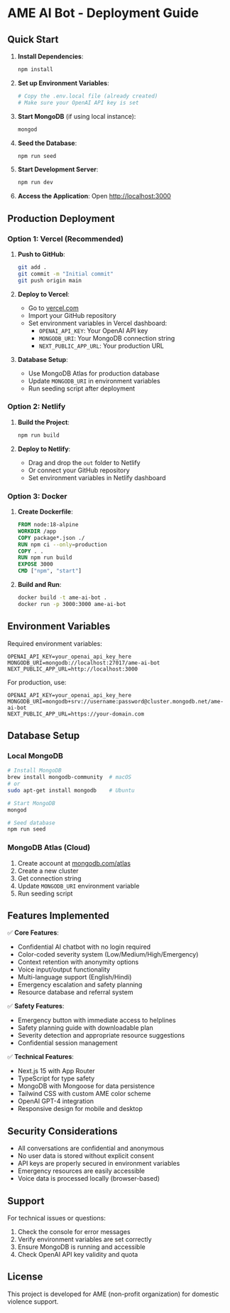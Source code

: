 # AME AI Bot - Deployment Guide

## Quick Start

1. **Install Dependencies**:
   ```bash
   npm install
   ```

2. **Set up Environment Variables**:
   ```bash
   # Copy the .env.local file (already created)
   # Make sure your OpenAI API key is set
   ```

3. **Start MongoDB** (if using local instance):
   ```bash
   mongod
   ```

4. **Seed the Database**:
   ```bash
   npm run seed
   ```

5. **Start Development Server**:
   ```bash
   npm run dev
   ```

6. **Access the Application**:
   Open [http://localhost:3000](http://localhost:3000)

## Production Deployment

### Option 1: Vercel (Recommended)

1. **Push to GitHub**:
   ```bash
   git add .
   git commit -m "Initial commit"
   git push origin main
   ```

2. **Deploy to Vercel**:
   - Go to [vercel.com](https://vercel.com)
   - Import your GitHub repository
   - Set environment variables in Vercel dashboard:
     - `OPENAI_API_KEY`: Your OpenAI API key
     - `MONGODB_URI`: Your MongoDB connection string
     - `NEXT_PUBLIC_APP_URL`: Your production URL

3. **Database Setup**:
   - Use MongoDB Atlas for production database
   - Update `MONGODB_URI` in environment variables
   - Run seeding script after deployment

### Option 2: Netlify

1. **Build the Project**:
   ```bash
   npm run build
   ```

2. **Deploy to Netlify**:
   - Drag and drop the `out` folder to Netlify
   - Or connect your GitHub repository
   - Set environment variables in Netlify dashboard

### Option 3: Docker

1. **Create Dockerfile**:
   ```dockerfile
   FROM node:18-alpine
   WORKDIR /app
   COPY package*.json ./
   RUN npm ci --only=production
   COPY . .
   RUN npm run build
   EXPOSE 3000
   CMD ["npm", "start"]
   ```

2. **Build and Run**:
   ```bash
   docker build -t ame-ai-bot .
   docker run -p 3000:3000 ame-ai-bot
   ```

## Environment Variables

Required environment variables:

```env
OPENAI_API_KEY=your_openai_api_key_here
MONGODB_URI=mongodb://localhost:27017/ame-ai-bot
NEXT_PUBLIC_APP_URL=http://localhost:3000
```

For production, use:
```env
OPENAI_API_KEY=your_openai_api_key_here
MONGODB_URI=mongodb+srv://username:password@cluster.mongodb.net/ame-ai-bot
NEXT_PUBLIC_APP_URL=https://your-domain.com
```

## Database Setup

### Local MongoDB
```bash
# Install MongoDB
brew install mongodb-community  # macOS
# or
sudo apt-get install mongodb    # Ubuntu

# Start MongoDB
mongod

# Seed database
npm run seed
```

### MongoDB Atlas (Cloud)
1. Create account at [mongodb.com/atlas](https://mongodb.com/atlas)
2. Create a new cluster
3. Get connection string
4. Update `MONGODB_URI` environment variable
5. Run seeding script

## Features Implemented

✅ **Core Features**:
- Confidential AI chatbot with no login required
- Color-coded severity system (Low/Medium/High/Emergency)
- Context retention with anonymity options
- Voice input/output functionality
- Multi-language support (English/Hindi)
- Emergency escalation and safety planning
- Resource database and referral system

✅ **Safety Features**:
- Emergency button with immediate access to helplines
- Safety planning guide with downloadable plan
- Severity detection and appropriate resource suggestions
- Confidential session management

✅ **Technical Features**:
- Next.js 15 with App Router
- TypeScript for type safety
- MongoDB with Mongoose for data persistence
- Tailwind CSS with custom AME color scheme
- OpenAI GPT-4 integration
- Responsive design for mobile and desktop

## Security Considerations

- All conversations are confidential and anonymous
- No user data is stored without explicit consent
- API keys are properly secured in environment variables
- Emergency resources are easily accessible
- Voice data is processed locally (browser-based)

## Support

For technical issues or questions:
1. Check the console for error messages
2. Verify environment variables are set correctly
3. Ensure MongoDB is running and accessible
4. Check OpenAI API key validity and quota

## License

This project is developed for AME (non-profit organization) for domestic violence support.
